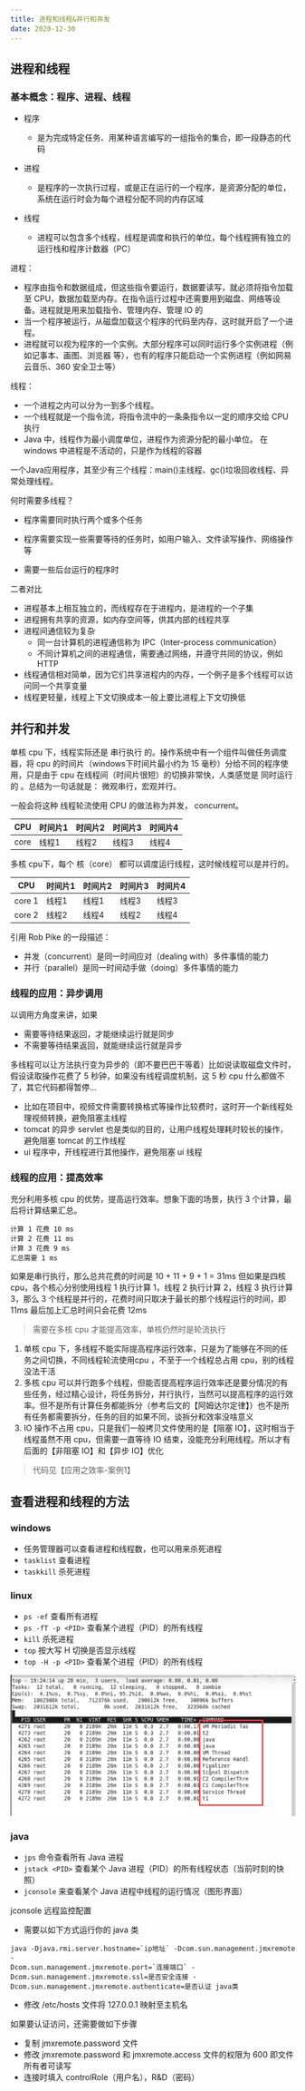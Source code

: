 ```yaml
---
title: 进程和线程&并行和并发
date: 2020-12-30
---
```


## 进程和线程

### 基本概念：程序、进程、线程

- 程序
  - 是为完成特定任务、用某种语言编写的一组指令的集合，即一段静态的代码

- 进程
  - 是程序的一次执行过程，或是正在运行的一个程序，是资源分配的单位，系统在运行时会为每个进程分配不同的内存区域

- 线程
  - 进程可以包含多个线程，线程是调度和执行的单位，每个线程拥有独立的运行栈和程序计数器（PC）



进程：

- 程序由指令和数据组成，但这些指令要运行，数据要读写，就必须将指令加载至 CPU，数据加载至内存。在指令运行过程中还需要用到磁盘、网络等设备。进程就是用来加载指令、管理内存、管理 IO 的
- 当一个程序被运行，从磁盘加载这个程序的代码至内存，这时就开启了一个进程。
- 进程就可以视为程序的一个实例。大部分程序可以同时运行多个实例进程（例如记事本、画图、浏览器
  等），也有的程序只能启动一个实例进程（例如网易云音乐、360 安全卫士等）



线程：

- 一个进程之内可以分为一到多个线程。
- 一个线程就是一个指令流，将指令流中的一条条指令以一定的顺序交给 CPU 执行
- Java 中，线程作为最小调度单位，进程作为资源分配的最小单位。 在 windows 中进程是不活动的，只是作为线程的容器

一个Java应用程序，其至少有三个线程：main()主线程、gc()垃圾回收线程、异常处理线程。



何时需要多线程？

- 程序需要同时执行两个或多个任务

- 程序需要实现一些需要等待的任务时，如用户输入、文件读写操作、网络操作等

- 需要一些后台运行的程序时



二者对比

- 进程基本上相互独立的，而线程存在于进程内，是进程的一个子集
- 进程拥有共享的资源，如内存空间等，供其内部的线程共享
- 进程间通信较为复杂
  - 同一台计算机的进程通信称为 IPC（Inter-process communication）
  - 不同计算机之间的进程通信，需要通过网络，并遵守共同的协议，例如 HTTP
- 线程通信相对简单，因为它们共享进程内的内存，一个例子是多个线程可以访问同一个共享变量
- 线程更轻量，线程上下文切换成本一般上要比进程上下文切换低



## 并行和并发

单核 cpu 下，线程实际还是 串行执行 的。操作系统中有一个组件叫做任务调度器，将 cpu 的时间片（windows下时间片最小约为 15 毫秒）分给不同的程序使用，只是由于 cpu 在线程间（时间片很短）的切换非常快，人类感觉是 同时运行的 。总结为一句话就是： 微观串行，宏观并行。

一般会将这种 线程轮流使用 CPU 的做法称为并发， concurrent。

| CPU  | 时间片1 | 时间片2 | 时间片3 | 时间片4 |
| ---- | ------- | ------- | ------- | ------- |
| core | 线程1   | 线程2   | 线程3   | 线程4   |

多核 cpu下，每个 核（core） 都可以调度运行线程，这时候线程可以是并行的。

| CPU    | 时间片1 | 时间片2 | 时间片3 | 时间片4 |
| ------ | ------- | ------- | ------- | ------- |
| core 1 | 线程1   | 线程1   | 线程3   | 线程3   |
| core 2 | 线程2   | 线程4   | 线程2   | 线程4   |



引用 Rob Pike 的一段描述：

- 并发（concurrent）是同一时间应对（dealing with）多件事情的能力
- 并行（parallel）是同一时间动手做（doing）多件事情的能力



### 线程的应用：异步调用

以调用方角度来讲，如果

- 需要等待结果返回，才能继续运行就是同步
- 不需要等待结果返回，就能继续运行就是异步

多线程可以让方法执行变为异步的（即不要巴巴干等着）比如说读取磁盘文件时，假设读取操作花费了 5 秒钟，如果没有线程调度机制，这 5 秒 cpu 什么都做不了，其它代码都得暂停...

- 比如在项目中，视频文件需要转换格式等操作比较费时，这时开一个新线程处理视频转换，避免阻塞主线程
- tomcat 的异步 servlet 也是类似的目的，让用户线程处理耗时较长的操作，避免阻塞 tomcat 的工作线程
- ui 程序中，开线程进行其他操作，避免阻塞 ui 线程



### 线程的应用：提高效率

充分利用多核 cpu 的优势，提高运行效率。想象下面的场景，执行 3 个计算，最后将计算结果汇总。

```
计算 1 花费 10 ms
计算 2 花费 11 ms
计算 3 花费 9 ms
汇总需要 1 ms
```

如果是串行执行，那么总共花费的时间是 10 + 11 + 9 + 1 = 31ms
但如果是四核 cpu，各个核心分别使用线程 1 执行计算 1，线程 2 执行计算 2，线程 3 执行计算 3，那么 3 个线程是并行的，花费时间只取决于最长的那个线程运行的时间，即 11ms 最后加上汇总时间只会花费 12ms

>需要在多核 cpu 才能提高效率，单核仍然时是轮流执行

1. 单核 cpu 下，多线程不能实际提高程序运行效率，只是为了能够在不同的任务之间切换，不同线程轮流使用cpu ，不至于一个线程总占用 cpu，别的线程没法干活
2. 多核 cpu 可以并行跑多个线程，但能否提高程序运行效率还是要分情况的有些任务，经过精心设计，将任务拆分，并行执行，当然可以提高程序的运行效率。但不是所有计算任务都能拆分（参考后文的【阿姆达尔定律】）也不是所有任务都需要拆分，任务的目的如果不同，谈拆分和效率没啥意义
3. IO 操作不占用 cpu，只是我们一般拷贝文件使用的是【阻塞 IO】，这时相当于线程虽然不用 cpu，但需要一直等待 IO 结束，没能充分利用线程。所以才有后面的【非阻塞 IO】和【异步 IO】优化

>代码见【应用之效率-案例1】



## 查看进程和线程的方法

### windows

- 任务管理器可以查看进程和线程数，也可以用来杀死进程
- `tasklist` 查看进程
- `taskkill` 杀死进程



### linux

- `ps -ef` 查看所有进程
- `ps -fT -p <PID>` 查看某个进程（PID）的所有线程
- `kill` 杀死进程
- `top` 按大写 H 切换是否显示线程
- `top -H -p <PID>` 查看某个进程（PID）的所有线程

![image-20201230085713318](https://raw.githubusercontent.com/MilesGO517/images/master/20201230085720.png)

### java

- `jps` 命令查看所有 Java 进程
- `jstack <PID>` 查看某个 Java 进程（PID）的所有线程状态（当前时刻的快照）
- `jconsole` 来查看某个 Java 进程中线程的运行情况（图形界面）



jconsole 远程监控配置

- 需要以如下方式运行你的 java 类

```
java -Djava.rmi.server.hostname=`ip地址` -Dcom.sun.management.jmxremote -
Dcom.sun.management.jmxremote.port=`连接端口` -Dcom.sun.management.jmxremote.ssl=是否安全连接 -
Dcom.sun.management.jmxremote.authenticate=是否认证 java类
```

- 修改 /etc/hosts 文件将 127.0.0.1 映射至主机名

如果要认证访问，还需要做如下步骤

- 复制 jmxremote.password 文件
- 修改 jmxremote.password 和 jmxremote.access 文件的权限为 600 即文件所有者可读写
- 连接时填入 controlRole（用户名），R&D（密码）